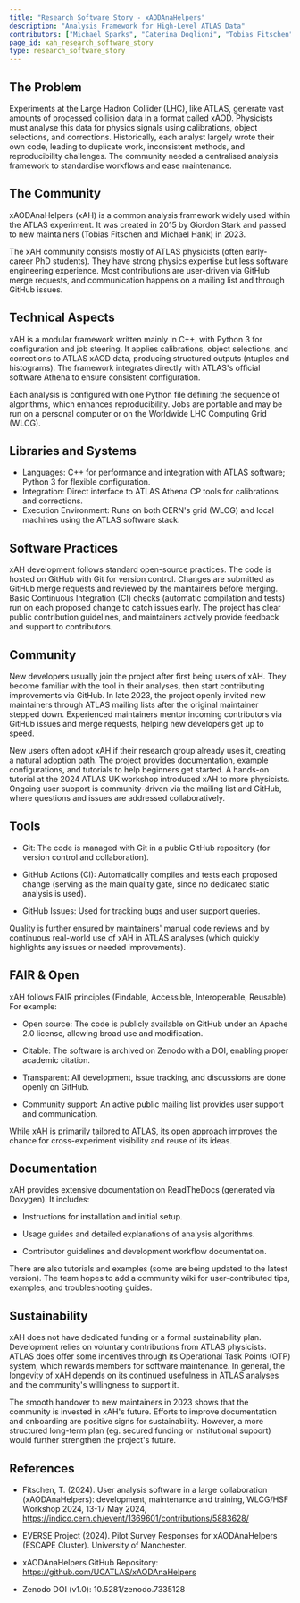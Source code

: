 ```yaml
---
title: "Research Software Story - xAODAnaHelpers"
description: "Analysis Framework for High-Level ATLAS Data"
contributors: ["Michael Sparks", "Caterina Doglioni", "Tobias Fitschen"]
page_id: xah_research_software_story
type: research_software_story
---
```


## The Problem

Experiments at the Large Hadron Collider (LHC), like ATLAS, generate vast
amounts of processed collision data in a format called xAOD.  Physicists
must analyse this data for physics signals using calibrations, object
selections, and corrections.  Historically, each analyst largely wrote their
own code, leading to duplicate work, inconsistent methods, and
reproducibility challenges.  The community needed a centralised analysis
framework to standardise workflows and ease maintenance.

## The Community

xAODAnaHelpers (xAH) is a common analysis framework widely used within the
ATLAS experiment.  It was created in 2015 by Giordon Stark and passed to new
maintainers (Tobias Fitschen and Michael Hank) in 2023.

The xAH community consists mostly of ATLAS physicists (often early-career
PhD students).  They have strong physics expertise but less software
engineering experience.  Most contributions are user-driven via GitHub merge
requests, and communication happens on a mailing list and through GitHub
issues.

## Technical Aspects

xAH is a modular framework written mainly in C++, with Python 3 for
configuration and job steering.  It applies calibrations, object selections,
and corrections to ATLAS xAOD data, producing structured outputs (ntuples
and histograms).  The framework integrates directly with ATLAS's official
software Athena to ensure consistent configuration.

Each analysis is configured with one Python file defining the
sequence of algorithms, which enhances reproducibility.  Jobs are portable
and may be run on a personal computer or on the Worldwide LHC Computing Grid
(WLCG).

## Libraries and Systems

- Languages: C++ for performance and integration with ATLAS software; Python 3 for flexible configuration.
- Integration: Direct interface to ATLAS Athena CP tools for calibrations and corrections.
- Execution Environment: Runs on both CERN's grid (WLCG) and local machines using the ATLAS software stack.

## Software Practices

xAH development follows standard open-source practices.  The code is hosted
on GitHub with Git for version control.  Changes are submitted as GitHub
merge requests and reviewed by the maintainers before merging.  Basic
Continuous Integration (CI) checks (automatic compilation and tests) run on
each proposed change to catch issues early.  The project has clear public
contribution guidelines, and maintainers actively provide feedback and
support to contributors.

## Community

New developers usually join the project after first being users of xAH. 
They become familiar with the tool in their analyses, then start
contributing improvements via GitHub.  In late 2023, the project openly
invited new maintainers through ATLAS mailing lists after the original
maintainer stepped down.  Experienced maintainers mentor incoming
contributors via GitHub issues and merge requests, helping new developers
get up to speed.

New users often adopt xAH if their research group already uses it, creating
a natural adoption path.  The project provides documentation, example
configurations, and tutorials to help beginners get started.  A hands-on
tutorial at the 2024 ATLAS UK workshop introduced xAH to more physicists. 
Ongoing user support is community-driven via the mailing list and GitHub,
where questions and issues are addressed collaboratively.

## Tools

- Git: The code is managed with Git in a public GitHub repository (for
  version control and collaboration).

- GitHub Actions (CI): Automatically compiles and tests each proposed change
  (serving as the main quality gate, since no dedicated static analysis is
  used).

- GitHub Issues: Used for tracking bugs and user support queries.

Quality is further ensured by maintainers' manual code reviews and by
continuous real-world use of xAH in ATLAS analyses (which quickly highlights
any issues or needed improvements).

## FAIR & Open

xAH follows FAIR principles (Findable, Accessible, Interoperable, Reusable). For example:

- Open source: The code is publicly available on GitHub under an Apache 2.0
  license, allowing broad use and modification.

- Citable: The software is archived on Zenodo with a DOI, enabling proper
  academic citation.

- Transparent: All development, issue tracking, and discussions are done
  openly on GitHub.

- Community support: An active public mailing list provides user support and
  communication.

While xAH is primarily tailored to ATLAS, its open approach improves the
chance for cross-experiment visibility and reuse of its ideas.

## Documentation

xAH provides extensive documentation on ReadTheDocs (generated via Doxygen). 
It includes:

- Instructions for installation and initial setup.

- Usage guides and detailed explanations of analysis algorithms.

- Contributor guidelines and development workflow documentation.

There are also tutorials and examples (some are being updated to the latest
version).  The team hopes to add a community wiki for user-contributed tips,
examples, and troubleshooting guides.

## Sustainability

xAH does not have dedicated funding or a formal sustainability plan. 
Development relies on voluntary contributions from ATLAS physicists.  ATLAS
does offer some incentives through its Operational Task Points (OTP) system,
which rewards members for software maintenance.  In general, the longevity
of xAH depends on its continued usefulness in ATLAS analyses and the
community's willingness to support it.

The smooth handover to new maintainers in 2023 shows that the community is
invested in xAH's future.  Efforts to improve documentation and onboarding
are positive signs for sustainability.  However, a more structured long-term
plan (eg.  secured funding or institutional support) would further
strengthen the project's future.

## References

- Fitschen, T.  (2024).  User analysis software in a large collaboration
  (xAODAnaHelpers): development, maintenance and training,
  WLCG/HSF Workshop 2024, 13-17 May 2024,
  https://indico.cern.ch/event/1369601/contributions/5883628/

- EVERSE Project (2024). Pilot Survey Responses for xAODAnaHelpers (ESCAPE Cluster). University of Manchester.
- xAODAnaHelpers GitHub Repository: <https://github.com/UCATLAS/xAODAnaHelpers>
- Zenodo DOI (v1.0): 10.5281/zenodo.7335128
